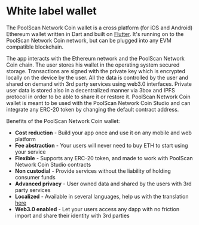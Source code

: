 # White label wallet

The PoolScan Network Coin wallet is a cross platform \(for iOS and Android\) Ethereum wallet written in Dart and built on [Flutter](http://https//flutter.dev/). It's running on to the PoolScan Network Coin network, but can be plugged into any EVM compatible blockchain.

The app interacts with the Ethereum network and the PoolScan Network Coin chain. The user stores his wallet in the operating system secured storage. Transactions are signed with the private key which is encrypted locally on the device by the user. All the data is controlled by the user and shared on demand with 3rd party services using web3.0 interfaces. Private user data is stored also in a decentralized manner via 3box and IPFS protocol in order to be able to share it or restore it. PoolScan Network Coin wallet is meant to be used with the PoolScan Network Coin Studio and can integrate any ERC-20 token by changing the default contract address.

Benefits of the PoolScan Network Coin wallet:

* **Cost reduction** - Build your app once and use it on any  mobile and web platform
* **Fee abstraction** - Your users will never need to buy ETH to start using your service
* **Flexible** - Supports any ERC-20 token, and made to work with PoolScan Network Coin Studio contracts 
* **Non custodial** - Provide services without the liability of holding consumer funds
* **Advanced privacy**  -  User owned data and shared by the users with 3rd party services
* **Localized** - Available in several languages, help us with the translation [here](https://lokalise.co/public/783082135d36f14996c804.53212944/)
* **Web3.0 enabled** - Let your users access any dapp with no friction import and share their identity with 3rd parties

